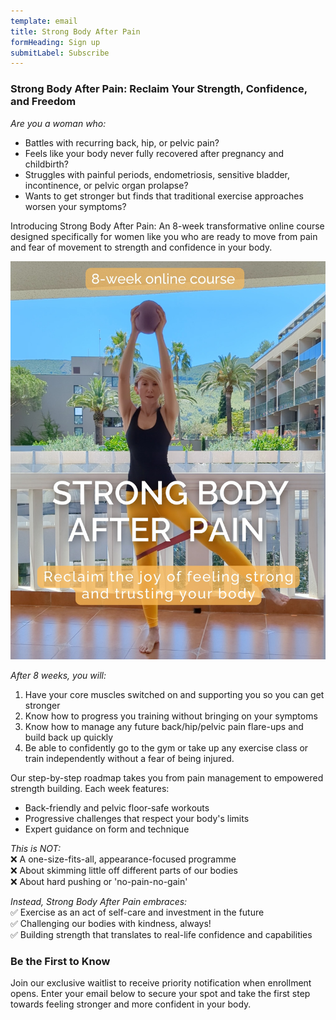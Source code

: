 ```yaml
---
template: email
title: Strong Body After Pain
formHeading: Sign up
submitLabel: Subscribe
---
```


### Strong Body After Pain: Reclaim Your Strength, Confidence, and Freedom

*Are you a woman who:*
- Battles with recurring back, hip, or pelvic pain?  
- Feels like your body never fully recovered after pregnancy and childbirth?  
- Struggles with painful periods, endometriosis, sensitive bladder, incontinence, or pelvic organ prolapse?  
- Wants to get stronger but finds that traditional exercise approaches worsen your symptoms?  

Introducing Strong Body After Pain: An 8-week transformative online course designed specifically for women like you who are ready to move from pain and fear of movement to strength and confidence in your body.  

![alt text](Strong-Body-After-Pain-Yellow.jpg)  

*After 8 weeks, you will:*
1. Have your core muscles switched on and supporting you so you can get stronger  
2. Know how to progress you training without bringing on your symptoms  
3. Know how to manage any future back/hip/pelvic pain flare-ups and build back up quickly  
4. Be able to confidently go to the gym or take up any exercise class or train independently without a fear of being injured.  

Our step-by-step roadmap takes you from pain management to empowered strength building. Each week features:
- Back-friendly and pelvic floor-safe workouts
- Progressive challenges that respect your body's limits
- Expert guidance on form and technique  
  
*This is NOT:*  
❌ A one-size-fits-all, appearance-focused programme  
❌ About skimming little off different parts of our bodies   
❌ About hard pushing or 'no-pain-no-gain'  

*Instead, Strong Body After Pain embraces:*  
✅ Exercise as an act of self-care and investment in the future  
✅ Challenging our bodies with kindness, always!  
✅ Building strength that translates to real-life confidence and capabilities  

### Be the First to Know

Join our exclusive waitlist to receive priority notification when enrollment opens. Enter your email below to secure your spot and take the first step towards feeling stronger and more confident in your body.
